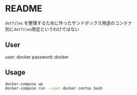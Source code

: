 # README

`dotfiles` を整理するために作ったサンドボックス用途のコンテナ  
別に`dotfiles`限定というわけではない

## User

user: docker
password: docker

## Usage

```sh
docker-compose up
docker-compose run --user docker centos bash
```
